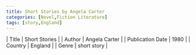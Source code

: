 ```yaml
---
title: Short Stories by Angela Carter
categories: [Novel,Fiction Literature]
tags: [story,England]
---
```

        
| Title | Short Stories  |
| Author |  Angela Carter  |
| Publication Date | 1980   |
| Country | England |
| Genre | short story  |
        